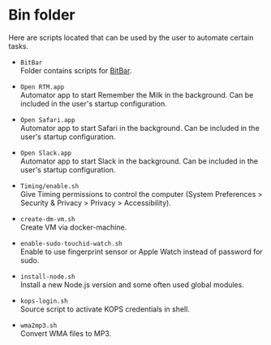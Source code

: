 # Bin folder

Here are scripts located that can be used by the user to automate certain tasks.

- `BitBar`  
  Folder contains scripts for [BitBar](https://github.com/matryer/bitbar).

- `Open RTM.app`  
  Automator app to start Remember the Milk in the background. Can be included in the user's startup configuration.

- `Open Safari.app`  
  Automator app to start Safari in the background. Can be included in the user's startup configuration.

- `Open Slack.app`  
  Automator app to start Slack in the background. Can be included in the user's startup configuration.

- `Timing/enable.sh`  
  Give Timing permissions to control the computer (System Preferences > Security & Privacy > Privacy > Accessibility).

- `create-dm-vm.sh`  
  Create VM via docker-machine.

- `enable-sudo-touchid-watch.sh`  
  Enable to use fingerprint sensor or Apple Watch instead of password for sudo.

- `install-node.sh`  
  Install a new Node.js version and some often used global modules.

- `kops-login.sh`  
  Source script to activate KOPS credentials in shell.

- `wma2mp3.sh`  
  Convert WMA files to MP3.
